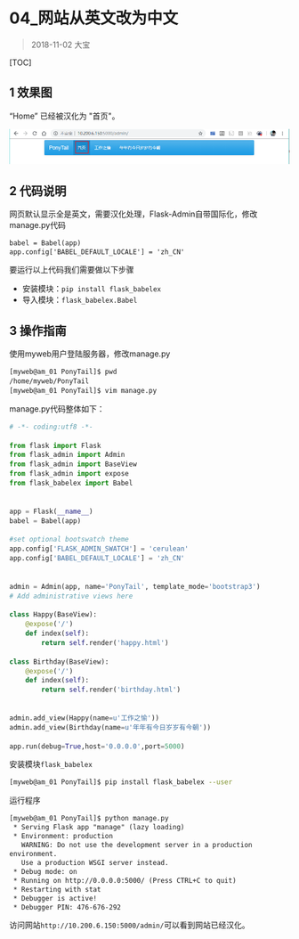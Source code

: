 # 04_网站从英文改为中文

> 2018-11-02  大宝

[TOC]

## 1 效果图

“Home” 已经被汉化为 "首页"。

![](pic/06.png)

## 2 代码说明

网页默认显示全是英文，需要汉化处理，Flask-Admin自带国际化，修改manage.py代码

```shell
babel = Babel(app)
app.config['BABEL_DEFAULT_LOCALE'] = 'zh_CN'
```

要运行以上代码我们需要做以下步骤

* 安装模块：`pip install flask_babelex`
* 导入模块：`flask_babelex.Babel`

## 3 操作指南

使用myweb用户登陆服务器，修改manage.py

```bash
[myweb@am_01 PonyTail]$ pwd
/home/myweb/PonyTail
[myweb@am_01 PonyTail]$ vim manage.py 
```

manage.py代码整体如下：

```python
# -*- coding:utf8 -*- 

from flask import Flask
from flask_admin import Admin
from flask_admin import BaseView
from flask_admin import expose
from flask_babelex import Babel


app = Flask(__name__)
babel = Babel(app)

#set optional bootswatch theme
app.config['FLASK_ADMIN_SWATCH'] = 'cerulean'
app.config['BABEL_DEFAULT_LOCALE'] = 'zh_CN'


admin = Admin(app, name='PonyTail', template_mode='bootstrap3')
# Add administrative views here

class Happy(BaseView):
    @expose('/')
    def index(self):
        return self.render('happy.html')

class Birthday(BaseView):
    @expose('/')
    def index(self):
        return self.render('birthday.html')


admin.add_view(Happy(name=u'工作之愉'))
admin.add_view(Birthday(name=u'年年有今日岁岁有今朝'))

app.run(debug=True,host='0.0.0.0',port=5000)                                         
```

安装模块`flask_babelex`

```bash
[myweb@am_01 PonyTail]$ pip install flask_babelex --user
```

运行程序

```shell
[myweb@am_01 PonyTail]$ python manage.py 
 * Serving Flask app "manage" (lazy loading)
 * Environment: production
   WARNING: Do not use the development server in a production environment.
   Use a production WSGI server instead.
 * Debug mode: on
 * Running on http://0.0.0.0:5000/ (Press CTRL+C to quit)
 * Restarting with stat
 * Debugger is active!
 * Debugger PIN: 476-676-292
```

访问网站`http://10.200.6.150:5000/admin/`可以看到网站已经汉化。